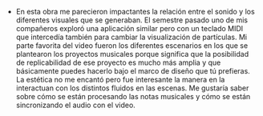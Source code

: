 * En esta obra me parecieron impactantes la relación entre el sonido y los diferentes visuales que se generaban. El semestre pasado uno de mis compañeros exploró una aplicación similar pero con un teclado MIDI que intercedía también para cambiar la visualización de partículas. Mi parte favorita del video fueron los diferentes escenarios en los que se plantearon los proyectos musicales porque significa que la posibilidad de replicabilidad de ese proyecto es mucho más amplia y que básicamente puedes hacerlo bajo el marco de diseño que tú prefieras. La estética no me encantó pero fue interesante la manera en la interactuan con los distintos fluidos en las escenas. Me gustaría saber sobre cómo se están procesando las notas musicales y cómo se están sincronizando el audio con el video.
